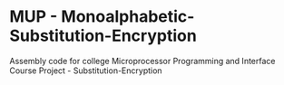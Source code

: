 # MUP - Monoalphabetic-Substitution-Encryption
Assembly code for college Microprocessor Programming and Interface Course Project - Substitution-Encryption
